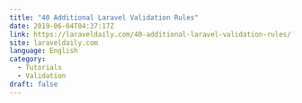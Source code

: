 ```yaml
---
title: "40 Additional Laravel Validation Rules"
date: 2019-06-04T04:37:17Z
link: https://laraveldaily.com/40-additional-laravel-validation-rules/?utm_medium=RSS&utm_source=news.12bit.vn
site: laraveldaily.com
language: English
category:
  - Tutorials
  - Validation
draft: false
---
```

